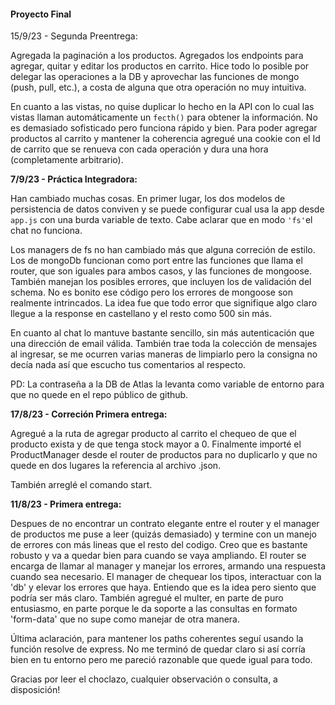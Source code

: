 #### Proyecto Final

15/9/23 - Segunda Preentrega:

Agregada la paginación a los productos. Agregados los endpoints para agregar, quitar y editar los productos en carrito. Hice todo lo posible por delegar las operaciones a la DB y aprovechar las funciones de mongo (push, pull, etc.), a costa de alguna que otra operación no muy intuitiva.

En cuanto a las vistas, no quise duplicar lo hecho en la API con lo cual las vistas llaman automáticamente un `fecth()` para obtener la información. No es demasiado sofisticado pero funciona rápido y bien. Para poder agregar productos al carrito y mantener la coherencia agregué una cookie con el Id de carrito que se renueva con cada operación y dura una hora (completamente arbitrario).

**7/9/23 - Práctica Integradora:**

Han cambiado muchas cosas. En primer lugar, los dos modelos de persistencia de datos conviven y se puede configurar cual usa la app desde `app.js` con una burda variable de texto. Cabe aclarar que en modo `'fs'`el chat no funciona.

Los managers de fs no han cambiado más que alguna correción de estilo. Los de mongoDb funcionan como port entre las funciones que llama el router, que son iguales para ambos casos, y las funciones de mongoose. También manejan los posibles errores, que incluyen los de validación del schema. No es bonito ese código pero los errores de mongoose son realmente intrincados. La idea fue que todo error que signifique algo claro llegue a la response en castellano y el resto como 500 sin más.

En cuanto al chat lo mantuve bastante sencillo, sin más autenticación que una dirección de email válida. También trae toda la colección de mensajes al ingresar, se me ocurren varias maneras de limpiarlo pero la consigna no decía nada así que escucho tus comentarios al respecto.

PD: La contraseña a la DB de Atlas la levanta como variable de entorno para que no quede en el repo público de github.

**17/8/23 - Correción Primera entrega:**

Agregué a la ruta de agregar producto al carrito el chequeo de que el producto exista y de que tenga stock mayor a 0. Finalmente importé el ProductManager desde el router de productos para no duplicarlo y que no quede en dos lugares la referencia al archivo .json.

También arreglé el comando start.

**11/8/23 - Primera entrega:**

Despues de no encontrar un contrato elegante entre el router y el manager de productos me puse a leer (quizás demasiado) y termine con un manejo de errores con más lineas que el resto del codigo. Creo que es bastante robusto y va a quedar bien para cuando se vaya ampliando.
El router se encarga de llamar al manager y manejar los errores, armando una respuesta cuando sea necesario. El manager de chequear los tipos, interactuar con la 'db' y elevar los errores que haya. Entiendo que es la idea pero siento que podría ser más claro. También agregué el multer, en parte de puro entusiasmo, en parte porque le da soporte a las consultas en formato 'form-data' que no supe como manejar de otra manera.

Última aclaración, para mantener los paths coherentes seguí usando la función resolve de express. No me terminó de quedar claro si así corría bien en tu entorno pero me pareció razonable que quede igual para todo.

Gracias por leer el choclazo, cualquier observación o consulta, a disposición!
